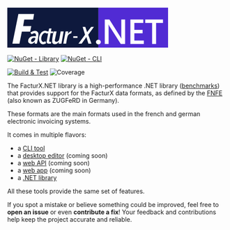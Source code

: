 ![FacturX.NET logo](Assets/Logo/logo.png)

[![NuGet - Library](https://img.shields.io/nuget/v/FacturXDotNet
)](https://www.nuget.org/packages/FacturXDotNet/)
[![NuGet - CLI](https://img.shields.io/nuget/v/FacturXDotNet.CLI?label=tool
)](https://www.nuget.org/packages/FacturXDotNet.CLI/)

[![Build & Test](https://github.com/ismailbennani/FacturXDotNet/actions/workflows/ci.yml/badge.svg)](https://github.com/ismailbennani/FacturXDotNet/actions/workflows/ci.yml)
![Coverage](https://gist.githubusercontent.com/ismailbennani/39cc9832bf323ebb2e7c25a6f0e585b7/raw/dotnet-releaser-coverage-badge-ismailbennani-FacturXDotNet.svg)

The FacturX.NET library is a high-performance .NET library ([benchmarks](https://github.com/ismailbennani/FacturXDotNet/tree/master/Benchmark)) that provides support for the
FacturX data formats, as defined by the [FNFE](https://fnfe-mpe.org/factur-x/) (also known as ZUGFeRD in Germany).

These formats are the main formats used in the french and german electronic invoicing systems.

It comes in multiple flavors:

- a [CLI tool](https://github.com/ismailbennani/FacturXDotNet/tree/master/FacturXDotNet.CLI)
- a [desktop editor](#) (coming soon)
- a [web API](#) (coming soon)
- a [web app](#) (coming soon)
- a [.NET library](https://github.com/ismailbennani/FacturXDotNet/tree/master/FacturXDotNet)

All these tools provide the same set of features.

If you spot a mistake or believe something could be improved, feel free to **open an issue** or even **contribute a fix**! Your feedback and contributions help keep the project
accurate and reliable.
